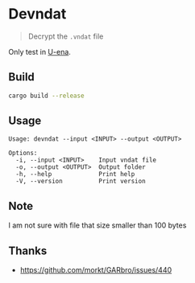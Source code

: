# Devndat

> Decrypt the `.vndat` file

Only test in [U-ena](https://store.steampowered.com/app/1744570/Uena/).

## Build

```bash
cargo build --release
```

## Usage

```text
Usage: devndat --input <INPUT> --output <OUTPUT>

Options:
  -i, --input <INPUT>    Input vndat file
  -o, --output <OUTPUT>  Output folder
  -h, --help             Print help
  -V, --version          Print version
```

## Note

I am not sure with file that size smaller than 100 bytes

## Thanks

- https://github.com/morkt/GARbro/issues/440
